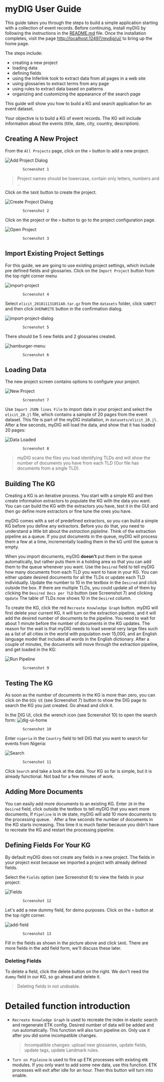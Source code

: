 # myDIG User Guide

This guide takes you through the steps to build a simple application starting with a collection of event records.
Before continuing, install myDIG by following the instructions in the [README.md](https://github.com/usc-isi-i2/dig-etl-engine/blob/master/README.md) file.
Once the installation completes, visit the page [http://localhost:12497/mydig/ui/](http://localhost:12497/mydig/ui/) to bring up the home page.

The steps include:

- creating a new project
- loading data
- defining fields
- using the Inferlink took to extract data from all pages in a web site
- using glossaries to extract terms from any page
- using rules to extract data based on patterns
- organizing and customizing the appearance of the search page

This guide will show you how to build a KG and search application for an event dataset. 

Your objective is to build a KG of event records.
The KG will include information about the events (title, date, city, country, description).

[add-project-button]: assets/add-project-button.png
[create-project]: assets/create-project.png
[open-project]: assets/open-project.png 
[new-project]: assets/1-new-project.png
[load-data]: assets/2-load-museum-data.png
[run-pipeline-1]: assets/3-run-pipeline.png
[search]: assets/4-search-screen.png
[fields]: assets/5-fields.png
[date-creation]: assets/6-date_creation.png
[import-project]: assets/import-project.png
[import-project-dialog]: assets/import-project-dialog.png
[hamburger-menu]: assets/open-actions-fields-fields-glossaries.png
[dig-ui-home]: assets/dig-ui-home.png
[add-field]: assets/add-field.png


## Creating A New Project

From the `All Projects` page, click on the `+` button to add a new project.

![Add Project Dialog][add-project-button]

            Screenshot 1

> Project names should be lowercase, contain only letters, numbers and `_`

Click on the `SAVE` button to create the project.

![Create Project Dialog][create-project]
                                                                                                    
            Screenshot 2

Click on the project or the `>` button to go to the project configuration page.

![Open Project][open-project]

            Screenshot 3
## Import Existing Project Settings
For this guide, we are going to use existing project settings, which include pre defined fields and glossaries.
Click on the `Import Project` button from the top right corner menu

![import-project]

            Screenshot 4
                                                                                                    
Select `elicit_20181113185140.tar.gz` from the `datasets` folder, click `SUBMIT` and then click `OVERWRITE` button in the confirmation dialog.

![import-project-dialog]

            Screenshot 5                          
There should be 5 new fields and 2 glossaries created.     

![hamburger-menu]

            Screenshot 6                                                                                                                                                                       
 

## Loading Data

The new project screen contains options to configure your project.

![New Project][new-project]

            Screenshot 7

Use `Import JSON lines File` to import data in your project and select the `elicit_20.jl` file, which contains a sample of 20 pages from the event dataset.
This file is part of the myDIG installation, in `datasets/elicit_20.jl`.
After a few seconds, myDIG will load the data, and show that it has loaded 20 pages:

![Data Loaded][load-data]

            Screenshot 8

> myDIG scans the files you load identifying TLDs and will show the number of documents you have from each TLD (Our file has documents from a single TLD).

## Building The KG

Creating a KG is an iterative process.
You start with a simple KG and then create information extractors to populate the KG with the data you want.
You can can build the KG with the extractors you have, test it in the GUI and then go define more extractors or fine tune the ones you have.

myDIG comes with a set of predefined extractors, so you can build a simple KG before you define any extractors.
Before you do that, you need to understand a little bit about the _extraction pipleline_.
Think of the extraction pipeline as a queue. 
If you put documents in the queue, myDIG will process them a few at a time, incrementally loading them in the kG until the queue is empty.

When you import documents, myDIG **doesn't** put them in the queue automatically, but rather puts them in a holding area so that you can add them to the queue whenever you want.
Use the `Desired` field to tell myDIG how many documents from each TLD you want to have in your KG. You can either update desired documents for all the TLDs or update each TLD individually.
Update the number to 10 in the textbox in the `Desired` and click outside the box. If there are multiple TLDs, you could update all of them by clicking the `Desired Docs per TLD` button (see Screenshot 7) and clicking `Update`
The table of TLDs now shows 10 in the `Desired` column.

To create the KG, click the red `Recreate Knowledge Graph` button.
myDIG will first delete your current KG, it will turn on the extraction pipeline, and it will add the desired number of documents to the pipeline.
You need to wait for about 1 minute before the number of documents in the KG updates.
The reason for the wait is that myDIG needs to load several very large files such as a list of all cities in the world with population over 15,000, and an English language model that includes all words in the English dictionary.
After a couple of minutes, the documents will move through the extraction pipeline, and get loaded in the KG:

![Run Pipeline][run-pipeline-1]

            Screenshot 9

## Testing The KG

As soon as the number of documents in the KG is more than zero, you can click on the `DIG UI` (see Screenshot 7)  button to show the DIG page to search the KG you just created.
Go ahead and click it.

In the DIG UI, click the wrench icon (see Screenshot 10) to open the search form:
![dig-ui-home]

            Screenshot 10

Enter `nigeria` in the `Country` field to tell DIG that you want to search for events from Nigeria:

![Search][search]

            Screenshot 11

Click `Search` and take a look at the data.
Your KG so far is simple, but it is already functional.
Not bad for a few minutes of work.

## Adding More Documents

You can easily add more documents to an existing KG.
Enter `20` in the `Desired` field, click outside the textbox to tell myDIG that you want more documents, If `Pipeline` is in `ON` state, myDIG will add 10 more documents to the processing queue. `
After a few seconds the number of documents in the KG starts increasing.
This time it is much faster because you didn't have to recreate the KG and restart the processing pipeline.

## Defining Fields For Your KG

By default myDIG does not create any fields in a new project. The fields in your project exist because we imported a project with already defined fields.


Select the `Fields` option (see Screenshot 6) to view the fields in your project:

![Fields][fields]

            Screenshot 12
Let's add a new dummy field, for demo purposes. Click on the `+` button at the top right corner.


![add-field]

            Screenshot 13
Fill in the fields as shown in the picture above and click `SAVE`. There are more fields in the add field form, we'll discuss these later.
### Deleting Fields

To delete a field, click the delete button on the right.
We don't need the `dummy` field in our KG, so go ahead and delete it.

> Deleting fields in not undoable.


# Detailed function introduction

- `Recreate Knowledge Graph` is used to recreate the index in elastic search and regenerate ETK config. Desired number of data will be added and run automatically. This function will also turn pipeline on. Only use it after you did some incompatible changes.

  > Incompatible changes: upload new glossaries, update fields, update tags, update Landmark rules.

- `Turn on Pipleine` is used to fire up ETK processes with existing etk modules. If you only want to add some new data, use this function. ETK processes will exit after idle for an hour. Then this button will turn into enable.

